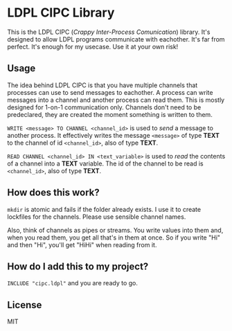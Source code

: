 # LDPL CIPC Library
This is the LDPL CIPC (_Crappy Inter-Process Comunication_) library. It's designed to
allow LDPL programs communicate with eachother. It's far from perfect. It's enough for
my usecase. Use it at your own risk!

## Usage
The idea behind LDPL CIPC is that you have multiple channels that processes can use
to send messages to eachother. A process can write messages into a channel and another
process can read them. This is mostly designed for 1-on-1 communication only. Channels
don't need to be predeclared, they are created the moment something is written to them.

`WRITE <message> TO CHANNEL <channel_id>` is used to *send* a message to another process.
It effectively writes the message `<message>` of type **TEXT** to the channel of id
`<channel_id>`, also of type **TEXT**.

`READ CHANNEL <channel_id> IN <text_variable>` is used to *read* the contents of a channel
into a **TEXT** variable. The id of the channel to be read is `<channel_id>`, also of type **TEXT**.

## How does this work?
`mkdir` is atomic and fails if the folder already exists. I use it to create lockfiles for
the channels. Please use sensible channel names.

Also, think of channels as pipes or streams. You write values into them and, when you read
them, you get all that's in them at once. So if you write "Hi" and then "Hi", you'll get
"HiHi" when reading from it.

## How do I add this to my project?
`INCLUDE "cipc.ldpl"` and you are ready to go.

## License
MIT